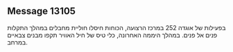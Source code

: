 ## Message 13105

בפעילות של אוגדה 252 במרכז הרצועה, הכוחות חיסלו חוליית מחבלים במהלך התקלות פנים אל פנים. במהלך היממה האחרונה, כלי טיס של חיל האוויר תקפו מבנים צבאיים במרחב.

